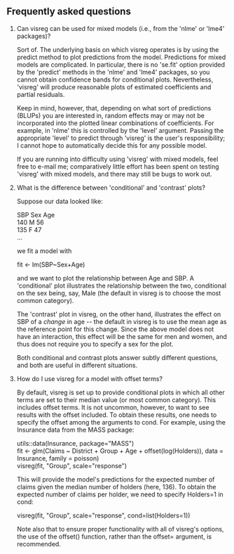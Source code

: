 ## Frequently asked questions

1. Can visreg can be used for mixed models (i.e., from the 'nlme' or 'lme4' packages)?

   Sort of.  The underlying basis on which visreg operates is by using the predict method to plot predictions from the model.  Predictions for mixed models are complicated.  In particular, there is no 'se.fit' option provided by the 'predict' methods in the 'nlme' and 'lme4' packages, so you cannot obtain confidence bands for conditional plots.  Nevertheless, 'visreg' will produce reasonable plots of estimated coefficients and partial residuals.

   Keep in mind, however, that, depending on what sort of predictions (BLUPs) you are interested in, random effects may or may not be incorporated into the plotted linear combinations of coefficients.  For example, in 'nlme' this is controlled by the 'level' argument.  Passing the appropriate 'level' to predict through 'visreg' is the user's responsibility; I cannot hope to automatically decide this for any possible model.

   If you are running into difficulty using 'visreg' with mixed models, feel free to e-mail me; comparatively little effort has been spent on testing 'visreg' with mixed models, and there may still be bugs to work out.

1. What is the difference between 'conditional' and 'contrast' plots?

   Suppose our data looked like:

   SBP    Sex    Age  
   140    M    56  
   135    F    47  
   ...  

   we fit a model with  

   fit <- lm(SBP~Sex+Age)  

   and we want to plot the relationship between Age and SBP.  A 'conditional' plot illustrates the relationship between the two, conditional on the sex being, say, Male (the default in visreg is to choose the most common category).

   The 'contrast' plot in visreg, on the other hand, illustrates the effect on SBP of a *change* in age -- the default in visreg is to use the mean age as the reference point for this change.  Since the above model does not have an interaction, this effect will be the same for men and women, and thus does not require you to specify a sex for the plot.  

   Both conditional and contrast plots answer subtly different questions, and both are useful in different situations.  

1. How do I use visreg for a model with offset terms?

   By default, visreg is set up to provide conditional plots in which all other terms are set to their median value (or most common category).  This includes offset terms.  It is not uncommon, however, to want to see results with the offset included.  To obtain these results, one needs to specify the offset among the arguments to cond.  For example, using the Insurance data from the MASS package:

   utils::data(Insurance, package="MASS")  
   fit <- glm(Claims ~ District + Group + Age + offset(log(Holders)), data = Insurance, family = poisson)  
   visreg(fit, "Group", scale="response")  

   This will provide the model's predictions for the expected number of claims given the median number of holders (here, 136).  To obtain the expected number of claims per holder, we need to specify Holders=1 in cond:

   visreg(fit, "Group", scale="response", cond=list(Holders=1))

   Note also that to ensure proper functionality with all of visreg's options, the use of the offset() function, rather than the offset= argument, is recommended.